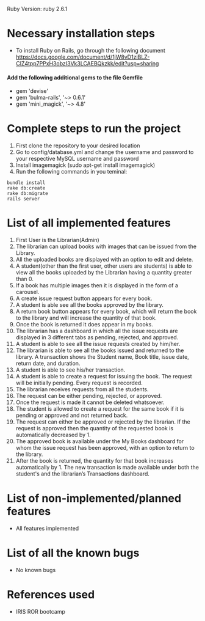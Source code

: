 Ruby Version: ruby 2.6.1
# Necessary installation steps
- To install Ruby on Rails, go through the following document
  https://docs.google.com/document/d/1jW8vD1ziBLZ-ClZ4tpp7PPxH3obzI3Vk3LCAEBQkzkk/edit?usp=sharing
#### Add the following additional gems to the file Gemfile
- gem 'devise'
- gem 'bulma-rails', '~> 0.6.1'
- gem 'mini_magick', '~> 4.8'
# Complete steps to run the project
1. First clone the repository to your desired location
2. Go to config/database.yml and change the username and password to your respective MySQL username and password
3. Install imagemagick (sudo apt-get install imagemagick)
4. Run the following commands in you teminal:
```
bundle install
rake db:create
rake db:migrate
rails server
```
# List of all implemented features
1. First User is the Librarian(Admin)
2. The librarian can upload books with images that can be issued from the Library.
3. All the uploaded books are displayed with an option to edit and delete.
4. A student(other than the first user, other users are students) is able to view all the books uploaded by the Librarian having a quantity greater than 0.
5. If a book has multiple images then it is displayed in the form of a carousel.
5. A create issue request button appears for every book.
6. A student is able see all the books approved by the library.
7. A return book button appears for every book, which will return the book to the library and will increase the quantity of that book.
8. Once the book is returned it does appear in my books.
9. The librarian has a dashboard in which all the issue requests are displayed in 3 different tabs as pending, rejected, and approved.
10. A student is able to see all the issue requests created by him/her.
11. The librarian is able to see all the books issued and returned to the library. A transaction shows the Student name, Book title, issue date, return date, and duration.
12. A student is able to see his/her transaction. 
13. A student is able to create a request for issuing the book. The request will be initially pending. Every request is recorded.
14. The librarian receives requests from all the students.
15. The request can be either pending, rejected, or approved.
16. Once the request is made it cannot be deleted whatsoever. 
17. The student is allowed to create a request for the same book if it is pending or approved and not returned back.
18. The request can either be approved or rejected by the librarian. If the request is approved then the quantity of the requested book is automatically decreased by 1.
19. The approved book is available under the My Books dashboard for whom the issue request has been approved, with an option to return to the library.
20. After the book is returned, the quantity for that book increases automatically by 1. The new transaction is made available under both the student's and the librarian’s Transactions dashboard.



# List of non-implemented/planned features
- All features implemented
# List of all the known bugs
- No known bugs
# References used
- IRIS ROR bootcamp
